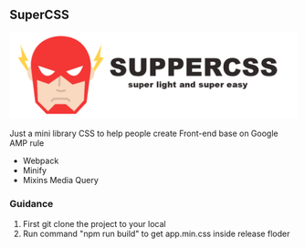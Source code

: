 ## SuperCSS

![SuperCSS](./src/icons/superCSS-new.jpg)

Just a mini library CSS to help people create Front-end base on Google AMP rule
* Webpack
* Minify
* Mixins Media Query

### Guidance
1. First git clone the project to your local
2. Run command "npm run build" to get app.min.css inside release floder